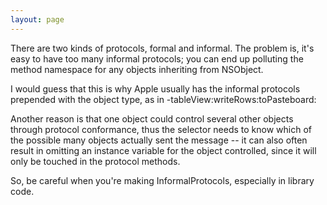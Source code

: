 ```yaml
---
layout: page
---
```




There are two kinds of protocols, formal and informal. The problem is, it's easy to have too many informal protocols; you can end up polluting the method namespace for any objects inheriting from NSObject.

I would guess that this is why Apple usually has the informal protocols prepended with the object type, as in -tableView:writeRows:toPasteboard:

Another reason is that one object could control several other objects through protocol conformance, thus the selector needs to know which of the possible many objects actually sent the message -- it can also often result in omitting an instance variable for the object controlled, since it will only be touched in the protocol methods.

So, be careful when you're making InformalProtocols, especially in library code.

